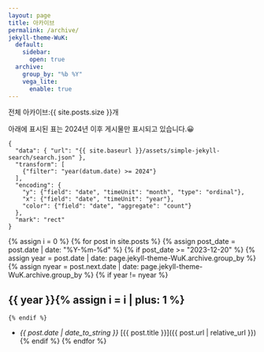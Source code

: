 ```yaml
---
layout: page
title: 아카이브
permalink: /archive/
jekyll-theme-WuK:
  default:
    sidebar:
      open: true
  archive:
    group_by: "%b %Y"
    vega_lite:
      enable: true
---
```


전체 아카이브:{{ site.posts.size }}개

아래에 표시된 표는 2024년 이후 게시물만 표시되고 있습니다.😀

```vega-lite
{
  "data": { "url": "{{ site.baseurl }}/assets/simple-jekyll-search/search.json" },
  "transform": [
    {"filter": "year(datum.date) >= 2024"}
  ],
  "encoding": {
    "y": {"field": "date", "timeUnit": "month", "type": "ordinal"},
    "x": {"field": "date", "timeUnit": "year"},
    "color": {"field": "date", "aggregate": "count"}
  },
  "mark": "rect"
}
```

{% assign i = 0 %}
{% for post in site.posts %}
  {% assign post_date = post.date | date: "%Y-%m-%d" %}
  {% if post_date >= "2023-12-20" %}
    {% assign year = post.date | date: page.jekyll-theme-WuK.archive.group_by %}
    {% assign nyear = post.next.date | date: page.jekyll-theme-WuK.archive.group_by %}
    {% if year != nyear %}
## {{ year }}{% assign i = i | plus: 1 %}
    {% endif %}
- _{{ post.date | date_to_string }}_ [{{ post.title }}]({{ post.url | relative_url }})
  {% endif %}
{% endfor %}
